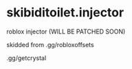 # skibiditoilet.injector
roblox injector (WILL BE PATCHED SOON)


skidded from .gg/robloxoffsets


.gg/getcrystal
